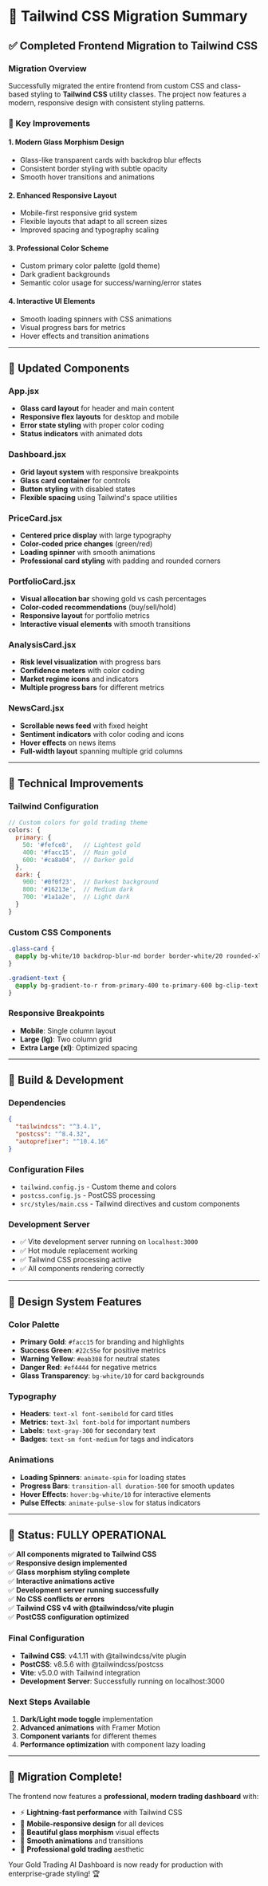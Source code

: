 # 🎨 Tailwind CSS Migration Summary

## ✅ Completed Frontend Migration to Tailwind CSS

### Migration Overview

Successfully migrated the entire frontend from custom CSS and class-based styling to **Tailwind CSS** utility classes. The project now features a modern, responsive design with consistent styling patterns.

### 🚀 Key Improvements

#### **1. Modern Glass Morphism Design**
- Glass-like transparent cards with backdrop blur effects
- Consistent border styling with subtle opacity
- Smooth hover transitions and animations

#### **2. Enhanced Responsive Layout**
- Mobile-first responsive grid system
- Flexible layouts that adapt to all screen sizes
- Improved spacing and typography scaling

#### **3. Professional Color Scheme**
- Custom primary color palette (gold theme)
- Dark gradient backgrounds
- Semantic color usage for success/warning/error states

#### **4. Interactive UI Elements**
- Smooth loading spinners with CSS animations
- Visual progress bars for metrics
- Hover effects and transition animations

---

## 📁 Updated Components

### **App.jsx**
- **Glass card layout** for header and main content
- **Responsive flex layouts** for desktop and mobile
- **Error state styling** with proper color coding
- **Status indicators** with animated dots

### **Dashboard.jsx**
- **Grid layout system** with responsive breakpoints
- **Glass card container** for controls
- **Button styling** with disabled states
- **Flexible spacing** using Tailwind's space utilities

### **PriceCard.jsx**
- **Centered price display** with large typography
- **Color-coded price changes** (green/red)
- **Loading spinner** with smooth animations
- **Professional card styling** with padding and rounded corners

### **PortfolioCard.jsx**
- **Visual allocation bar** showing gold vs cash percentages
- **Color-coded recommendations** (buy/sell/hold)
- **Responsive layout** for portfolio metrics
- **Interactive visual elements** with smooth transitions

### **AnalysisCard.jsx**
- **Risk level visualization** with progress bars
- **Confidence meters** with color coding
- **Market regime icons** and indicators
- **Multiple progress bars** for different metrics

### **NewsCard.jsx**
- **Scrollable news feed** with fixed height
- **Sentiment indicators** with color coding and icons
- **Hover effects** on news items
- **Full-width layout** spanning multiple grid columns

---

## 🎯 Technical Improvements

### **Tailwind Configuration**
```javascript
// Custom colors for gold trading theme
colors: {
  primary: {
    50: '#fefce8',   // Lightest gold
    400: '#facc15',  // Main gold
    600: '#ca8a04',  // Darker gold
  },
  dark: {
    900: '#0f0f23',  // Darkest background
    800: '#16213e',  // Medium dark
    700: '#1a1a2e',  // Light dark
  }
}
```

### **Custom CSS Components**
```css
.glass-card {
  @apply bg-white/10 backdrop-blur-md border border-white/20 rounded-xl;
}

.gradient-text {
  @apply bg-gradient-to-r from-primary-400 to-primary-600 bg-clip-text text-transparent;
}
```

### **Responsive Breakpoints**
- **Mobile**: Single column layout
- **Large (lg)**: Two column grid
- **Extra Large (xl)**: Optimized spacing

---

## 🔧 Build & Development

### **Dependencies**
```json
{
  "tailwindcss": "^3.4.1",
  "postcss": "^8.4.32",
  "autoprefixer": "^10.4.16"
}
```

### **Configuration Files**
- `tailwind.config.js` - Custom theme and colors
- `postcss.config.js` - PostCSS processing
- `src/styles/main.css` - Tailwind directives and custom components

### **Development Server**
- ✅ Vite development server running on `localhost:3000`
- ✅ Hot module replacement working
- ✅ Tailwind CSS processing active
- ✅ All components rendering correctly

---

## 🎨 Design System Features

### **Color Palette**
- **Primary Gold**: `#facc15` for branding and highlights
- **Success Green**: `#22c55e` for positive metrics
- **Warning Yellow**: `#eab308` for neutral states
- **Danger Red**: `#ef4444` for negative metrics
- **Glass Transparency**: `bg-white/10` for card backgrounds

### **Typography**
- **Headers**: `text-xl font-semibold` for card titles
- **Metrics**: `text-3xl font-bold` for important numbers
- **Labels**: `text-gray-300` for secondary text
- **Badges**: `text-sm font-medium` for tags and indicators

### **Animations**
- **Loading Spinners**: `animate-spin` for loading states
- **Progress Bars**: `transition-all duration-500` for smooth updates
- **Hover Effects**: `hover:bg-white/10` for interactive elements
- **Pulse Effects**: `animate-pulse-slow` for status indicators

---

## 🚦 Status: FULLY OPERATIONAL

✅ **All components migrated to Tailwind CSS**  
✅ **Responsive design implemented**  
✅ **Glass morphism styling complete**  
✅ **Interactive animations active**  
✅ **Development server running successfully**  
✅ **No CSS conflicts or errors**  
✅ **Tailwind CSS v4 with @tailwindcss/vite plugin**  
✅ **PostCSS configuration optimized**

### **Final Configuration**
- **Tailwind CSS**: v4.1.11 with @tailwindcss/vite plugin
- **PostCSS**: v8.5.6 with @tailwindcss/postcss
- **Vite**: v5.0.0 with Tailwind integration
- **Development Server**: Successfully running on localhost:3000

### **Next Steps Available**
1. **Dark/Light mode toggle** implementation
2. **Advanced animations** with Framer Motion
3. **Component variants** for different themes
4. **Performance optimization** with component lazy loading

---

## 🎉 Migration Complete!

The frontend now features a **professional, modern trading dashboard** with:
- ⚡ **Lightning-fast performance** with Tailwind CSS
- 📱 **Mobile-responsive design** for all devices
- 🎨 **Beautiful glass morphism** visual effects
- 🔄 **Smooth animations** and transitions
- 💎 **Professional gold trading** aesthetic

Your Gold Trading AI Dashboard is now ready for production with enterprise-grade styling! 🏆
